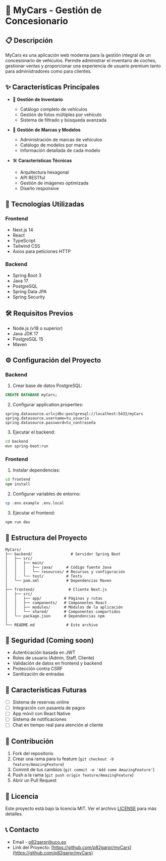 # 🚗 MyCars - Gestión de Concesionario

## 📋 Descripción
MyCars es una aplicación web moderna para la gestión integral de un concesionario de vehículos. Permite administrar el inventario de coches, gestionar ventas y proporcionar una experiencia de usuario premium tanto para administradores como para clientes.

## ✨ Características Principales

- 🎯 **Gestión de Inventario**
  - Catálogo completo de vehículos
  - Gestión de fotos múltiples por vehículo
  - Sistema de filtrado y búsqueda avanzada

- 💼 **Gestión de Marcas y Modelos**
  - Administración de marcas de vehículos
  - Catálogo de modelos por marca
  - Información detallada de cada modelo

- 🛠 **Características Técnicas**
  - Arquitectura hexagonal
  - API RESTful
  - Gestión de imágenes optimizada
  - Diseño responsive

## 🚀 Tecnologías Utilizadas

### Frontend
- Next.js 14
- React
- TypeScript
- Tailwind CSS
- Axios para peticiones HTTP

### Backend
- Spring Boot 3
- Java 17
- PostgreSQL
- Spring Data JPA
- Spring Security

## 🛠 Requisitos Previos

- Node.js (v18 o superior)
- Java JDK 17
- PostgreSQL 15
- Maven

## ⚙ Configuración del Proyecto

### Backend

1. Crear base de datos PostgreSQL:
```sql
CREATE DATABASE myCars;
```

2. Configurar application.properties:
```properties
spring.datasource.url=jdbc:postgresql://localhost:5432/myCars
spring.datasource.username=tu_usuario
spring.datasource.password=tu_contraseña
```

3. Ejecutar el backend:
```bash
cd backend
mvn spring-boot:run
```

### Frontend

1. Instalar dependencias:
```bash
cd frontend
npm install
```

2. Configurar variables de entorno:
```bash
cp .env.example .env.local
```

3. Ejecutar el frontend:
```bash
npm run dev
```

## 📁 Estructura del Proyecto

```
MyCars/
├── backend/                 # Servidor Spring Boot
│   ├── src/
│   │   ├── main/
│   │   │   ├── java/      # Código fuente Java
│   │   │   └── resources/ # Recursos y configuración
│   │   └── test/          # Tests
│   └── pom.xml            # Dependencias Maven
│
├── frontend/               # Cliente Next.js
│   ├── src/
│   │   ├── app/          # Páginas y rutas
│   │   ├── components/   # Componentes React
│   │   ├── modules/      # Módulos de la aplicación
│   │   └── shared/       # Componentes compartidos
│   └── package.json      # Dependencias npm
│
└── README.md              # Este archivo
```

## 🔐 Seguridad (Coming soon)

- Autenticación basada en JWT
- Roles de usuario (Admin, Staff, Cliente)
- Validación de datos en frontend y backend
- Protección contra CSRF
- Sanitización de entradas

## 🌟 Características Futuras

- [ ] Sistema de reservas online
- [ ] Integración con pasarela de pagos
- [ ] App móvil con React Native
- [ ] Sistema de notificaciones
- [ ] Chat en tiempo real para atención al cliente

## 👥 Contribución

1. Fork del repositorio
2. Crear una rama para tu feature (`git checkout -b feature/AmazingFeature`)
3. Commit de tus cambios (`git commit -m 'Add some AmazingFeature'`)
4. Push a la rama (`git push origin feature/AmazingFeature`)
5. Abrir un Pull Request

## 📄 Licencia

Este proyecto está bajo la licencia MIT. Ver el archivo [LICENSE](LICENSE) para más detalles.

## 📞 Contacto
- Email - p82garpr@uco.es
- Link del Proyecto: [https://github.com/p82garpr/myCars](https://github.com/p82garpr/myCars)
